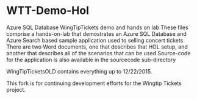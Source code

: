 # WTT-Demo-Hol
Azure SQL Database WingTipTickets demo and hands on lab
These files comprise a hands-on-lab that demostrates an Azure SQL Database and Azure Search based sample application used to selling concert tickets
There are two Word documents, one that describes that HOL setup, and another that describes all of the scenarios that can be used
Source-code for the application is also available in the sourcecode sub-directory

WingTipTicketsOLD contains everything up to 12/22/2015.

This fork is for continuing development efforts for the Wingtip Tickets project.